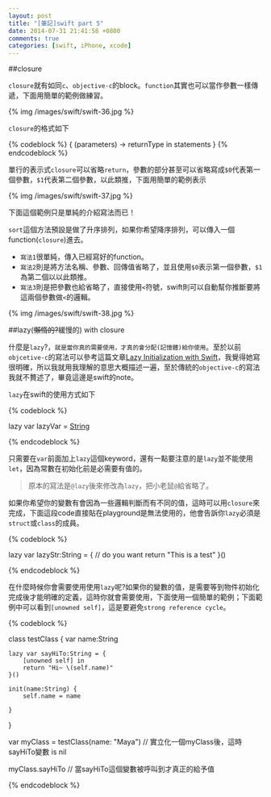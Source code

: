```yaml
---
layout: post
title: "[筆記]swift part 5"
date: 2014-07-31 21:41:58 +0800
comments: true
categories: [swift, iPhone, xcode]
---
```


##closure

`closure`就有如同`c`、`objective-c`的block。`function`其實也可以當作參數一樣傳遞，下面用簡單的範例做練習。

{% img /images/swift/swift-36.jpg %}

<!-- more -->

`closure`的格式如下

{% codeblock %}
{ (parameters) -> returnType in
    statements
}
{% endcodeblock %}

單行的表示式`closure`可以省略`return`，參數的部分甚至可以省略寫成`$0`代表第一個參數，`$1`代表第二個參數，以此類推，下面用簡單的範例表示

{% img /images/swift/swift-37.jpg %}

下面這個範例只是單純的介紹寫法而已！

`sort`這個方法預設是做了升序排列，如果你希望降序排列，可以傳入一個function(`closure`)進去。

* `寫法1`很單純，傳入已經寫好的function。
* `寫法2`則是將方法名稱、參數、回傳值省略了，並且使用`$0`表示第一個參數，`$1`為第二個以以此類推。
* `寫法3`則是把參數也給省略了，直接使用`<`符號，swift則可以自動幫你推斷要將這兩個參數做`<`的邏輯。

{% img /images/swift/swift-38.jpg %}

##lazy(<del>懶惰的?</del>緩慢的) with closure

什麼是`lazy`?，`就是當你真的需要使用，才真的會分配(記憶體)給你使用`。至於以前`objcetive-c`的寫法可以參考這篇文章[Lazy Initialization with Swift](http://mikebuss.com/2014/06/22/lazy-initialization-swift/)，我覺得她寫很明確，所以我就用我理解的意思大概描述一遍，至於傳統的`objective-c`的寫法我就不贅述了，畢竟這邊是swift的note。

`lazy`在swift的使用方式如下

{% codeblock %}

lazy var lazyVar = [String]()

{% endcodeblock %}

只需要在`var`前面加上`lazy`這個keyword，還有一點要注意的是`lazy`並不能使用`let`，因為常數在初始化前是必需要有值的。

> 原本的寫法是`@lazy`後來修改為`lazy`，把小老鼠`@`給省略了。

如果你希望你的變數有會因為一些邏輯判斷而有不同的值，這時可以用`closure`來完成，下面這段code直接貼在playground是無法使用的，他會告訴你`lazy`必須是`struct`或`class`的成員。

{% codeblock %}

lazy var lazyStr:String = {
    // do you want
    return "This is a test"
}()

{% endcodeblock %}

在什麼時候你會需要使用使用`lazy`呢?如果你的變數的值，是需要等到物件初始化完成後才能明確的定義，這時你就會需要使用，下面使用一個簡單的範例；下面範例中可以看到`[unowned self]`，這是要避免`strong reference cycle`。

{% codeblock %}

class testClass {
    var name:String

    lazy var sayHiTo:String = {
        [unowned self] in
        return "Hi~ \(self.name)"
    }()

    init(name:String) {
        self.name = name

    }
}

var myClass = testClass(name: "Maya")
// 實立化一個myClass後，這時sayHiTo變數 is nil

myClass.sayHiTo
// 當sayHiTo這個變數被呼叫到才真正的給予值

{% endcodeblock %}

